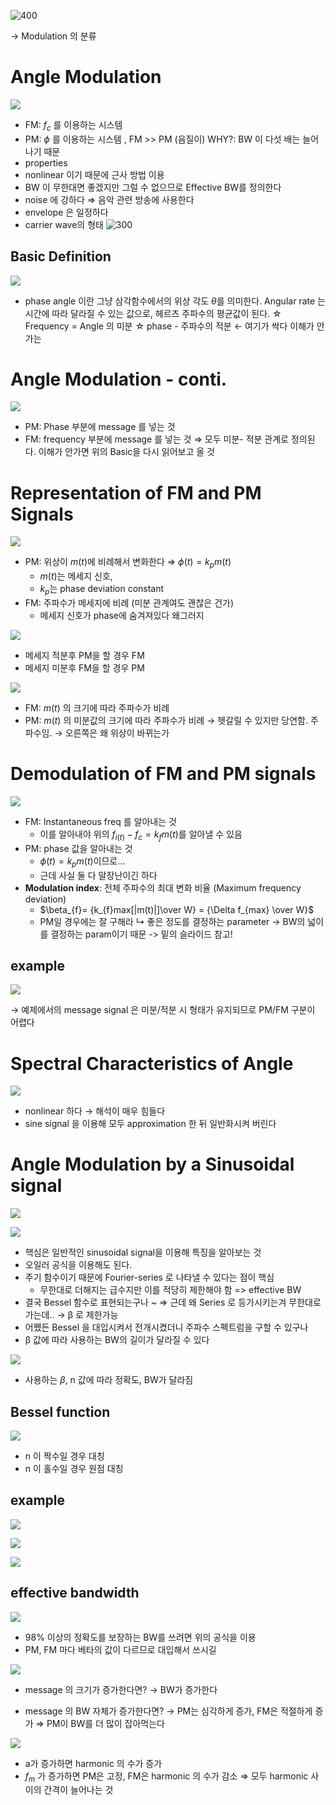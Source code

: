 

![400](https://i.imgur.com/1GFyKge.png)

→ Modulation 의 분류
# Angle Modulation

![](https://i.imgur.com/krrvqKw.png)

* FM: $f_c$ 를 이용하는 시스템
* PM: $\phi$ 를 이용하는 시스템 , FM >> PM (음질이) WHY?: BW 이 다섯 배는 늘어나기 때문
* properties
* nonlinear 이기 때문에 근사 방법 이용
* BW 이 무한대면 좋겠지만 그럴 수 없으므로 Effective BW를 정의한다
* noise 에 강하다 ⇒ 음악 관련 방송에 사용한다
* envelope 은 일정하다
* carrier wave의 형태
![300](https://i.imgur.com/mMzRSFd.png)

## Basic Definition

![](https://i.imgur.com/t6zEmAQ.png)

- phase angle 이란 그냥 삼각함수에서의 위상 각도 $\theta$를 의미한다. Angular rate 는 시간에 따라 달라질 수 있는 값으로, 헤르츠 주파수의 평균값이 된다. 
☆ Frequency = Angle 의 미분
☆ phase - 주파수의 적분 ← 여기가 싹다 이해가 안가는

# Angle Modulation - conti.
![](https://i.imgur.com/an6cKhj.png)

* PM: Phase 부분에 message 를 넣는 것
* FM: frequency 부분에 message 를 넣는 것
	⇒ 모두 미분- 적분 관계로 정의된다. 이해가 안가면 위의 Basic을 다시 읽어보고 올 것

# Representation of FM and PM Signals
![](https://i.imgur.com/S7oSPFX.png)

- PM: 위상이 $m(t)$에 비례해서 변화한다 ⇒ $\phi(t) = k_{p}m(t)$
	- $m(t)$는 메세지 신호,
	- $k_{p}$는 phase deviation constant
- FM: 주파수가 메세지에 비례 (미분 관계여도 괜찮은 건가)
	- 메세지 신호가 phase에 숨겨져있다 왜그러지

![](https://i.imgur.com/Ez7aTip.png)

* 메세지 적분후 PM을 할 경우 FM
* 메세지 미분후 FM을 할 경우 PM

![](https://i.imgur.com/64MJB3X.png)

* FM: $m(t)$ 의 크기에 따라 주파수가 비례
* PM: $m(t)$ 의 미분값의 크기에 따라 주파수가 비례
	→ 헷갈릴 수 있지만 당연함. 주파수임.
	→ 오른쪽은 왜 위상이 바뀌는가

# Demodulation of FM and PM signals

![](https://i.imgur.com/VSocspZ.png)

* FM: Instantaneous freq 를 알아내는 것
	* 이를 알아내야 위의 $f_{i(t)}- f_{c} = k_{f}m(t)$를 알아낼 수 있음
* PM: phase 값을 알아내는 것
	* $\phi(t) = k_{p}m(t)$이므로...
	* 근데 사실 둘 다 말장난이긴 하다
* **Modulation index**: 전체 주파수의 최대 변화 비율 (Maximum frequency deviation)
	* $\beta_{f}= {k_{f}max[|m(t)|]\over W} = {\Delta f_{max} \over W}$
	* PM일 경우에는 잘 구해라
		↳ 좋은 정도를 결정하는 parameter → BW의 넓이를 결정하는 param이기 때문 -> 밑의 슬라이드 참고!
## example

![](https://i.imgur.com/oUHLK7i.png)

→ 예제에서의 message signal 은 미분/적분 시 형태가 유지되므로 PM/FM 구분이 어렵다

# Spectral Characteristics of Angle

![](https://i.imgur.com/9ypG1dF.png)

* nonlinear 하다 → 해석이 매우 힘들다
* sine signal 을 이용해 모두 approximation 한 뒤 일반화시켜 버린다

# Angle Modulation by a Sinusoidal signal

![](https://i.imgur.com/wHJYjTj.png)

![](https://i.imgur.com/XUHmkuN.png)

* 핵심은 일반적인 sinusoidal signal을 이용해 특징을 알아보는 것
* 오일러 공식을 이용해도 된다.
* 주기 함수이기 때문에 Fourier-series 로 나타낼 수 있다는 점이 핵심
	* 무한대로 더해지는 급수지만 이를 적당히 제한해야 함 => effective BW
* 결국 Bessel 함수로 표현되는구나 ~ ⇒ 근데 왜 Series 로 등가시키는겨 무한대로 가는데.. → β 로 제한가능
* 어쨌든 Bessel 을 대입시켜서 전개시켰더니 주파수 스펙트럼을 구할 수 있구나
* β 값에 따라 사용하는 BW의 길이가 달라질 수 있다

![](https://i.imgur.com/SFESTAT.png)

- 사용하는 $\beta$, n 값에 따라 정확도, BW가 달라짐
## Bessel function

![](https://i.imgur.com/93mOhL8.png)

* n 이 짝수일 경우 대칭
* n 이 홀수일 경우 원점 대칭

## example

![](https://i.imgur.com/TC307Fu.png)

![](https://i.imgur.com/zd7mbY6.png)

![](https://i.imgur.com/PgGqo0I.png)

## effective bandwidth
![](https://i.imgur.com/PH7A3sM.png)

- 98% 이상의 정확도를 보장하는 BW를 쓰려면 위의 공식을 이용
- PM, FM 마다 베타의 값이 다르므로 대입해서 쓰시길

![](https://i.imgur.com/hbUGXOB.png)

- message 의 크기가 증가한다면? → BW가 증가한다
* message 의 BW 자체가 증가한다면? → PM는 심각하게 증가, FM은 적절하게 증가
	⇒ PM이 BW를 더 많이 잡아먹는다

![](https://i.imgur.com/jjvntTb.png)

- a가 증가하면 harmonic 의 수가 증가
- $f_{m}$ 가 증가하면 PM은 고정, FM은 harmonic 의 수가 감소 ⇒ 모두 harmonic 사이의 간격이 늘어나는 것